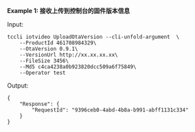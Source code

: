 **Example 1: 接收上传到控制台的固件版本信息**



Input: 

```
tccli iotvideo UploadOtaVersion --cli-unfold-argument  \
    --ProductId 461708984329\
    --OtaVersion 0.9.1\
    --VersionUrl http://xx.xx.xx.xx\
    --FileSize 3456\
    --Md5 c4ca4238a0b923820dcc509a6f75849\
    --Operator test
```

Output: 
```
{
    "Response": {
        "RequestId": "9396ceb0-4abd-4b8a-b991-abff1131c334"
    }
}
```

